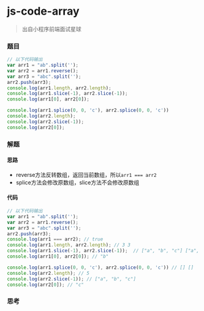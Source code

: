 # js-code-array

> 出自小程序前端面试星球

### 题目

```javascript
// 以下代码输出
var arr1 = "ab".split('');
var arr2 = arr1.reverse();
var arr3 = "abc".split('');
arr2.push(arr3);
console.log(arr1.length, arr2.length);
console.log(arr1.slice(-1), arr2.slice(-1));
console.log(arr1[0], arr2[0]);

console.log(arr1.splice(0, 0, 'c'), arr2.splice(0, 0, 'c'))
console.log(arr2.length);
console.log(arr2.slice(-1));
console.log(arr2[0]);
```



### 解题

#### 思路

* reverse方法反转数组，返回当前数组，所以`arr1 === arr2`
* splice方法会修改原数组，slice方法不会修改原数组

#### 代码

```javascript
// 以下代码输出
var arr1 = "ab".split('');
var arr2 = arr1.reverse();
var arr3 = "abc".split('');
arr2.push(arr3);
console.log(arr1 === arr2); // true
console.log(arr1.length, arr2.length); // 3 3
console.log(arr1.slice(-1), arr2.slice(-1));  // ["a", "b", "c"] ["a", "b", "c"]
console.log(arr1[0], arr2[0]); // "b"

console.log(arr1.splice(0, 0, 'c'), arr2.splice(0, 0, 'c')) // [] []
console.log(arr2.length); // 5
console.log(arr2.slice(-1)); // ["a", "b", "c"]
console.log(arr2[0]); // "c"
```



### 思考

